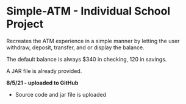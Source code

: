 # Simple-ATM - Individual School Project
Recreates the ATM experience in a simple manner by letting the user withdraw, 
deposit, transfer, and or display the balance. 

The default balance is always $340 in checking, 120 in savings.

A JAR file is already provided.

**8/5/21 - uploaded to GitHub**
- Source code and jar file is uploaded
